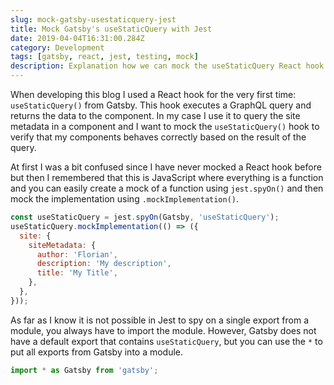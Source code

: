 ```yaml
---
slug: mock-gatsby-usestaticquery-jest
title: Mock Gatsby's useStaticQuery with Jest
date: 2019-04-04T16:31:00.284Z
category: Development
tags: [gatsby, react, jest, testing, mock]
description: Explanation how we can mock the useStaticQuery React hook provided by Gatsby in Jest
---
```


When developing this blog I used a React hook for the very first time: `useStaticQuery()` from Gatsby. This hook executes a GraphQL query and returns the data to the component. In my case I use it to query the site metadata in a component and I want to mock the `useStaticQuery()` hook to verify that my components behaves correctly based on the result of the query.

At first I was a bit confused since I have never mocked a React hook before but then I remembered that this is JavaScript where everything is a function and you can easily create a mock of a function using `jest.spyOn()` and then mock the implementation using `.mockImplementation()`.

```javascript
const useStaticQuery = jest.spyOn(Gatsby, 'useStaticQuery');
useStaticQuery.mockImplementation(() => ({
  site: {
    siteMetadata: {
      author: 'Florian',
      description: 'My description',
      title: 'My Title',
    },
  },
}));
```

As far as I know it is not possible in Jest to spy on a single export from a module, you always have to import the module. However, Gatsby does not have a default export that contains `useStaticQuery`, but you can use the `*` to put all exports from Gatsby into a module.

```javascript
import * as Gatsby from 'gatsby';
```
